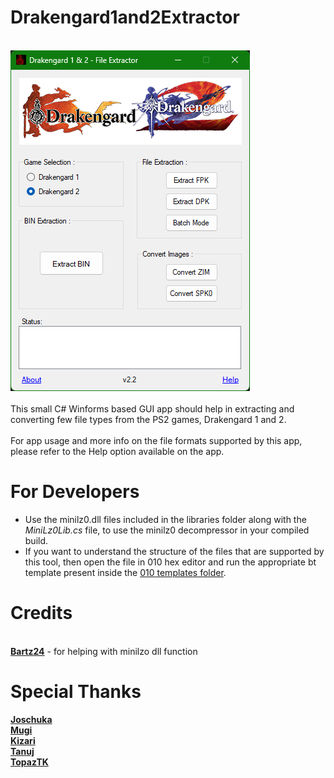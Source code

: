 # Drakengard1and2Extractor
<br>![Image Text](app-img_repo.png)
<br><br>
This small C# Winforms based GUI app should help in extracting and converting few file types from the PS2 games, Drakengard 1 and 2.   
<br>For app usage and more info on the file formats supported by this app, please refer to the Help option available on the app.

# For Developers
- Use the minilz0.dll files included in the libraries folder along with the *MiniLz0Lib.cs* file, to use the minilz0 decompressor in your compiled build.
- If you want to understand the structure of the files that are supported by this tool, then open the file in 010 hex editor and run the appropriate bt template present inside the [010 templates folder](https://github.com/Surihix/Drakengard1and2Extractor/tree/master/010%20templates).

# Credits
<br>[**Bartz24**](https://github.com/Bartz24) - for helping with minilzo dll function

# Special Thanks
[**Joschuka**](https://github.com/Joschuka)
<br>[**Mugi**](https://github.com/tehmugi)
<br>[**Kizari**](https://github.com/Kizari)
<br>[**Tanuj**](https://github.com/Cyraphim)
<br>[**TopazTK**](https://github.com/TopazTK)
